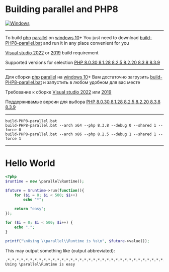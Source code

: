 Building parallel and PHP8
========
[![Windows](https://github.com/krakjoe/parallel/actions/workflows/windows.yml/badge.svg)](https://github.com/krakjoe/parallel/actions/workflows/windows.yml)

--------------------------------------------------------------------
To build [php](https://github.com/php/php-src) [parallel](https://github.com/krakjoe/parallel) on [windows 10](https://www.microsoft.com/ru-ru/software-download/windows10)+
You just need to download [build-PHP8-parallel.bat](https://github.com/testAccountDeltas/build-PHP8-parallel/blob/main/build-PHP8-parallel.bat) and run it in any place convenient for you

[Visual studio 2022](https://visualstudio.microsoft.com/ru/vs/community/) or [2019](https://learn.microsoft.com/ru-ru/visualstudio/releases/2019/redistribution#--download) build requirement

Supported versions for selection [PHP 8.0.30 8.1.28 8.2.5 8.2.20 8.3.8 8.3.9](https://windows.php.net/downloads/releases/archives/)

--------------------------------------------------------------------

Для сборки [php](https://github.com/php/php-src) [parallel](https://github.com/krakjoe/parallel) на [windows 10](https://www.microsoft.com/ru-ru/software-download/windows10)+
Вам достаточно загрузить [build-PHP8-parallel.bat](https://github.com/testAccountDeltas/build-PHP8-parallel/blob/main/build-PHP8-parallel.bat) и запустить в любом удобном для вас месте

Требование к сборке [Visual studio 2022](https://visualstudio.microsoft.com/ru/vs/community/) или [2019](https://learn.microsoft.com/ru-ru/visualstudio/releases/2019/redistribution#--download)

Поддерживамые версии для выбора [PHP 8.0.30 8.1.28 8.2.5 8.2.20 8.3.8 8.3.9](https://windows.php.net/downloads/releases/archives/)


--------------------------------------------------------------------

```
build-PHP8-parallel.bat
build-PHP8-parallel.bat --arch x64 --php 8.3.8 --debug 0 --shared 1 --force 0
build-PHP8-parallel.bat --arch x86 --php 8.2.5 --debug 1 --shared 1 --force 1
```

--------------------------------------------------------------------

Hello World
===========

```php
<?php
$runtime = new \parallel\Runtime();

$future = $runtime->run(function(){
    for ($i = 0; $i < 500; $i++)
        echo "*";

    return "easy";
});

for ($i = 0; $i < 500; $i++) {
    echo ".";
}

printf("\nUsing \\parallel\\Runtime is %s\n", $future->value());
```

This may output something like (output abbreviated):

```
.*.*.*.*.*.*.*.*.*.*.*.*.*.*.*.*.*.*.*.*.*.*.*.*.*.*.*.*.*.*.*.*.*.*.*.*.*.*.*.*.*.*.*.*.*.*.*.*.*.*.*.*.*
Using \parallel\Runtime is easy
```
